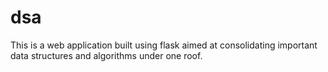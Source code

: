 # dsa
This is a web application built using flask aimed at consolidating important data structures and algorithms under one roof.
